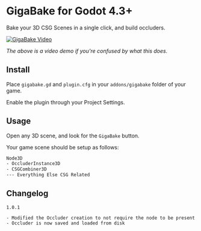 # GigaBake for Godot 4.3+

Bake your 3D CSG Scenes in a single click, and build occluders.

[![GigaBake Video](https://img.youtube.com/vi/YgN4bHHGhKA/0.jpg)](https://www.youtube.com/watch?v=YgN4bHHGhKA)

_The above is a video demo if you're confused by what this does._

## Install

Place `gigabake.gd` and `plugin.cfg` in your `addons/gigabake` folder of your game.

Enable the plugin through your Project Settings.

## Usage

Open any 3D scene, and look for the `GigaBake` button.

Your game scene should be setup as follows:

```sh
Node3D
- OccluderInstance3D
- CSGCombiner3D
--- Everything Else CSG Related
```

## Changelog

```
1.0.1

- Modified the Occluder creation to not require the node to be present
- Occluder is now saved and loaded from disk
```
